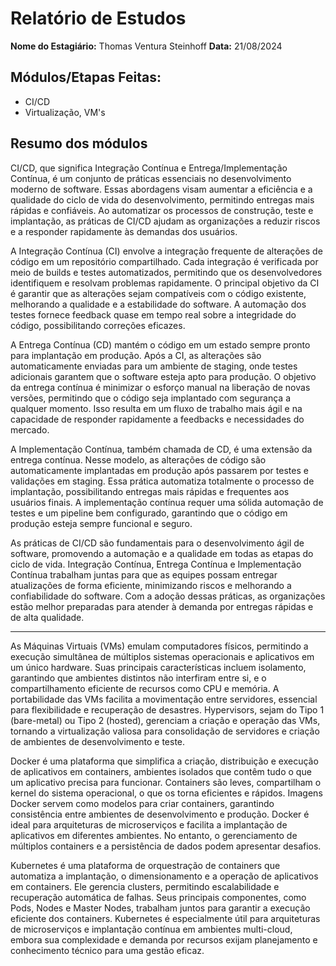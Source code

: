 # Relatório de Estudos

**Nome do Estagiário:** Thomas Ventura Steinhoff
**Data:** 21/08/2024

## Módulos/Etapas Feitas:

- CI/CD
- Virtualização, VM's

## Resumo dos módulos

CI/CD, que significa Integração Contínua e Entrega/Implementação Contínua, é um conjunto de práticas essenciais no desenvolvimento moderno de software. Essas abordagens visam aumentar a eficiência e a qualidade do ciclo de vida do desenvolvimento, permitindo entregas mais rápidas e confiáveis. Ao automatizar os processos de construção, teste e implantação, as práticas de CI/CD ajudam as organizações a reduzir riscos e a responder rapidamente às demandas dos usuários.

A Integração Contínua (CI) envolve a integração frequente de alterações de código em um repositório compartilhado. Cada integração é verificada por meio de builds e testes automatizados, permitindo que os desenvolvedores identifiquem e resolvam problemas rapidamente. O principal objetivo da CI é garantir que as alterações sejam compatíveis com o código existente, melhorando a qualidade e a estabilidade do software. A automação dos testes fornece feedback quase em tempo real sobre a integridade do código, possibilitando correções eficazes.

A Entrega Contínua (CD) mantém o código em um estado sempre pronto para implantação em produção. Após a CI, as alterações são automaticamente enviadas para um ambiente de staging, onde testes adicionais garantem que o software esteja apto para produção. O objetivo da entrega contínua é minimizar o esforço manual na liberação de novas versões, permitindo que o código seja implantado com segurança a qualquer momento. Isso resulta em um fluxo de trabalho mais ágil e na capacidade de responder rapidamente a feedbacks e necessidades do mercado.

A Implementação Contínua, também chamada de CD, é uma extensão da entrega contínua. Nesse modelo, as alterações de código são automaticamente implantadas em produção após passarem por testes e validações em staging. Essa prática automatiza totalmente o processo de implantação, possibilitando entregas mais rápidas e frequentes aos usuários finais. A implementação contínua requer uma sólida automação de testes e um pipeline bem configurado, garantindo que o código em produção esteja sempre funcional e seguro.

As práticas de CI/CD são fundamentais para o desenvolvimento ágil de software, promovendo a automação e a qualidade em todas as etapas do ciclo de vida. Integração Contínua, Entrega Contínua e Implementação Contínua trabalham juntas para que as equipes possam entregar atualizações de forma eficiente, minimizando riscos e melhorando a confiabilidade do software. Com a adoção dessas práticas, as organizações estão melhor preparadas para atender à demanda por entregas rápidas e de alta qualidade.

---

As Máquinas Virtuais (VMs) emulam computadores físicos, permitindo a execução simultânea de múltiplos sistemas operacionais e aplicativos em um único hardware. Suas principais características incluem isolamento, garantindo que ambientes distintos não interfiram entre si, e o compartilhamento eficiente de recursos como CPU e memória. A portabilidade das VMs facilita a movimentação entre servidores, essencial para flexibilidade e recuperação de desastres. Hypervisors, sejam do Tipo 1 (bare-metal) ou Tipo 2 (hosted), gerenciam a criação e operação das VMs, tornando a virtualização valiosa para consolidação de servidores e criação de ambientes de desenvolvimento e teste.

Docker é uma plataforma que simplifica a criação, distribuição e execução de aplicativos em containers, ambientes isolados que contêm tudo o que um aplicativo precisa para funcionar. Containers são leves, compartilham o kernel do sistema operacional, o que os torna eficientes e rápidos. Imagens Docker servem como modelos para criar containers, garantindo consistência entre ambientes de desenvolvimento e produção. Docker é ideal para arquiteturas de microserviços e facilita a implantação de aplicativos em diferentes ambientes. No entanto, o gerenciamento de múltiplos containers e a persistência de dados podem apresentar desafios.

Kubernetes é uma plataforma de orquestração de containers que automatiza a implantação, o dimensionamento e a operação de aplicativos em containers. Ele gerencia clusters, permitindo escalabilidade e recuperação automática de falhas. Seus principais componentes, como Pods, Nodes e Master Nodes, trabalham juntos para garantir a execução eficiente dos containers. Kubernetes é especialmente útil para arquiteturas de microserviços e implantação contínua em ambientes multi-cloud, embora sua complexidade e demanda por recursos exijam planejamento e conhecimento técnico para uma gestão eficaz.